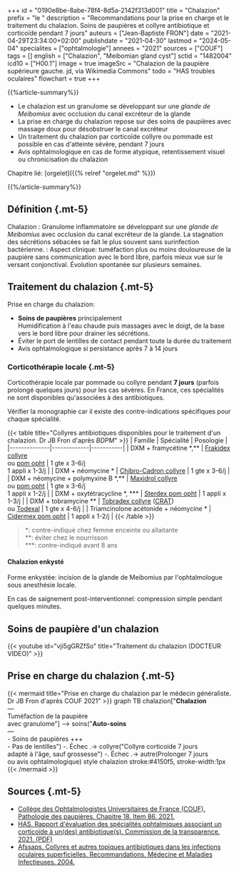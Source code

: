 +++
id = "0190e8be-8abe-78f4-8d5a-2142f313d001"
title = "Chalazion"
prefix = "le "
description = "Recommandations pour la prise en charge et le traitement du chalazion. Soins de paupières et collyre antibiotique et corticoïde pendant 7 jours"
auteurs = ["Jean-Baptiste FRON"]
date = "2021-04-29T23:34:00+02:00"
publishdate = "2021-04-30"
lastmod = "2024-05-04"
specialites = ["ophtalmologie"]
annees = "2021"
sources = ["COUF"]
tags = []
english = ["Chalazion", "Meibomian gland cyst"]
sctid = "1482004"
icd10 = ["H00.1"]
image = true
imageSrc = "Chalazion de la paupière supérieure gauche. jd, via Wikimedia Commons"
todo = "HAS troubles oculaires"
flowchart = true
+++

{{%article-summary%}}

- Le chalazion est un granulome se développant sur une *glande de Meibomius* avec occlusion du canal excréteur de la glande
- La prise en charge du chalazion repose sur des soins de paupières avec massage doux pour désobstruer le canal excréteur
- Un traitement du chalazion par corticoïde collyre ou pommade est possible en cas d'atteinte sévère, pendant 7 jours
- Avis ophtalmologique en cas de forme atypique, retentissement visuel ou chronicisation du chalazion

Chapitre lié: [orgelet]({{% relref "orgelet.md" %}})

{{%/article-summary%}}

## Définition {.mt-5}

Chalazion
: Granulome inflammatoire se développant sur une *glande de Meibomius* avec occlusion du canal excréteur de la glande. La stagnation des sécrétions sébacées se fait le plus souvent sans surinfection bactérienne.
: Aspect clinique: tuméfaction plus ou moins douloureuse de la paupière sans communication avec le bord libre, parfois mieux vue sur le versant conjonctival. Évolution spontanée sur plusieurs semaines.

## Traitement du chalazion {.mt-5}

Prise en charge du chalazion:

- **Soins de paupières** principalement  
  Humidification à l'eau chaude puis massages avec le doigt, de la base vers le bord libre pour drainer les sécrétions.
- Éviter le port de lentilles de contact pendant toute la durée du traitement
- Avis ophtalmologique si persistance après 7 à 14 jours

### Corticothérapie locale {.mt-5}

Corticothérapie locale par pommade ou collyre pendant **7 jours** (parfois prolongé quelques jours) pour les cas sévères. En France, ces spécialités ne sont disponibles qu'associées à des antibiotiques.

Vérifier la monographie car il existe des contre-indications spécifiques pour chaque spécialité.

{{< table title="Collyres antibiotiques disponibles pour le traitement d'un chalazion. Dr JB Fron d'après *BDPM*" >}}
| Famille      | Spécialité  | Posologie |
|--------------|-------------|-----------|
| DXM + framycétine \*,** | [Frakidex collyre](https://bdpm.ansm.sante.fr/medicament/60814943/extrait#tab-rcp)<br>ou [pom opht](https://bdpm.ansm.sante.fr/medicament/65164218/extrait#tab-rcp) | 1 gte x 3-6/j<br>1 appli x 1-3/j |
| DXM + néomycine * | [Chibro-Cadron collyre](https://bdpm.ansm.sante.fr/medicament/67756752/extrait#tab-rcp) | 1 gte x 3-6/j |
| DXM + néomycine + polymyxine B \*,** | [Maxidrol collyre](https://bdpm.ansm.sante.fr/medicament/61605665/extrait#tab-rcp)<br>ou [pom opht](https://bdpm.ansm.sante.fr/medicament/62067340/extrait#tab-rcp) | 1 gte x 3-6/j<br>1 appli x 1-2/j |
| DXM + oxytétracycline \*, *** | [Sterdex pom opht](https://bdpm.ansm.sante.fr/medicament/69497177/extrait#tab-rcp) | 1 appli x 1-3/j |
| DXM + tobramycine ** | [Tobradex collyre](https://bdpm.ansm.sante.fr/medicament/66302120/extrait#tab-rcp) ([CRAT](https://www.lecrat.fr/7735/))<br>ou [Todexal](https://bdpm.ansm.sante.fr/medicament/66581684/extrait#tab-rcp) | 1 gte x 4-6/j |
| Triamcinolone acétonide + néomycine * | [Cidermex pom opht](https://bdpm.ansm.sante.fr/medicament/65539860/extrait#tab-rcp) | 1 appli x 1-2/j |
{{< /table >}}

> *: contre-indiqué chez femme enceinte ou allaitante  
  **: éviter chez le nourrisson  
  ***: contre-indiqué avant 8 ans

#### Chalazion enkysté

Forme enkystée: incision de la glande de Meibomius par l'ophtalmologue sous anesthésie locale.

En cas de saignement post-interventionnel: compression simple pendant quelques minutes.

## Soins de paupière d'un chalazion

{{< youtube id="vji5gGRZfSo" title="Traitement du chalazion (DOCTEUR VIDEO)" >}}

## Prise en charge du chalazion {.mt-5}

{{< mermaid title="Prise en charge du chalazion par le médecin généraliste. Dr JB Fron d'après COUF 2021" >}}
graph TB
  chalazion["<b>Chalazion</b><br>—<br>Tuméfaction de la paupière<br>avec granulome"] --> soins("<b>Auto-soins</b><br>—<br>- Soins de paupières +++<br>- Pas de lentilles") -. Échec .-> collyre("Collyre corticoïde 7 jours<br>adapté à l'âge, sauf grossesse") -. Échec .-> autre(Prolonger 7 jours<br>ou avis ophtalmologique)
  style chalazion stroke:#4150f5, stroke-width:1px
{{< /mermaid >}}

## Sources {.mt-5}

- [Collège des Ophtalmologistes Universitaires de France (COUF). Pathologie des paupières. Chapitre 18. Item 86. 2021.](https://couf.fr/espace-etudiants/2eme-cycle-dfasm/)
- [HAS. Rapport d'évaluation des spécialités ophtalmiques associant un corticoïde à un(des) antibiotique(s). Commission de la transparence. 2021. (PDF)](https://www.has-sante.fr/upload/docs/application/pdf/2021-03/rapport_reevaluation_collyres_atb_corticoides_avisdef_cteval503.pdf)
- [Afssaps. Collyres et autres topiques antibiotiques dans les infections oculaires superficielles. Recommandations. Médecine et Maladies Infectieuses. 2004.](https://www.sciencedirect.com/science/article/pii/S0399077X04002380)
